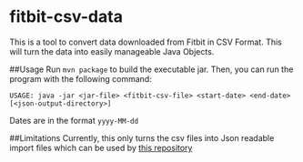 # fitbit-csv-data
This is a tool to convert data downloaded from Fitbit in CSV Format. This will turn the data into easily manageable Java Objects.

##Usage
Run `mvn package` to build the executable jar. Then, you can run the program with the following command:

`USAGE: java -jar <jar-file> <fitbit-csv-file> <start-date> <end-date> [<json-output-directory>]`

Dates are in the format `yyyy-MM-dd`

##Limitations
Currently, this only turns the csv files into Json readable import files which can be used by [this repository](https://github.com/cache117/wellness-auto-healthyme)